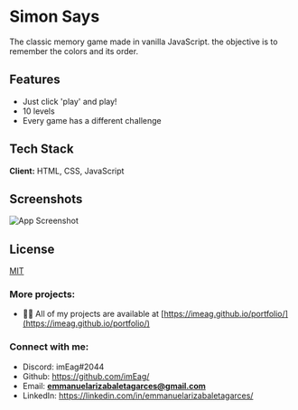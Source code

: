 
# Simon Says
The classic memory game made in vanilla JavaScript. the objective is to remember the colors and its order.

## Features

- Just click 'play' and play!
- 10 levels
- Every game has a different challenge


## Tech Stack

**Client:** HTML, CSS, JavaScript


## Screenshots

![App Screenshot](https://i.ibb.co/PzpSS3n/simonsays.png)


## License

[MIT](https://choosealicense.com/licenses/mit/)


### More projects:

- 👨‍💻 All of my projects are available at [https://imeag.github.io/portfolio/](https://imeag.github.io/portfolio/)

### Connect with me:

- Discord: imEag#2044
- Github: https://github.com/imEag/
- Email: **emmanuelarizabaletagarces@gmail.com**
- LinkedIn:  https://linkedin.com/in/emmanuelarizabaletagarces/

